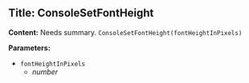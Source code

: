 ## Title: ConsoleSetFontHeight

**Content:**
Needs summary.
`ConsoleSetFontHeight(fontHeightInPixels)`

**Parameters:**
- `fontHeightInPixels`
  - *number*